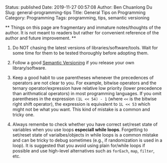 Status: published
Date: 2019-11-27 00:57:08
Author: Ben Chuanlong Du
Slug: general-programming-tips
Title: General Tips on Programming
Category: Programming
Tags: programming, tips, semantic versioning

**
Things on this page are
fragmentary and immature notes/thoughts of the author.
It is not meant to readers
but rather for convenient reference of the author and future improvement.
**


1. Do NOT chasing the latest versions of libraries/software/tools. 
  Wait for some time for them to be tested thoroughly before adopting them.

2. Follow a good [Semantic Versioning](https://semver.org/) 
  if you release your own library/software.

3. Keep a good habit to use parentheses 
    whenever the precedences of operators are not clear to you.
    For example, 
    bitwise operators and the ternary operator/expression have relative low priority 
    (lower precedence than arithmatical operators) in most programming languages.
    If you omit parentheses in the expression `(1L << 54) - 1` (where `<<` is the bitwise right shift operator),
    the expression is equivalent to `1L << 53` which might not be what you want.
    This kind of mistake is a common and tricky one.

4. Always remembe to check whether you have correct set/reset state of variables 
    when you use loops **especiall while loops**.
    Forgetting to set/reset state of varialbes/objects in while loops is a common mistake 
    and can be tricky to debug sometimes (e.g., if randomization is used in a loop).
    It is suggested that you avoid using plain for/while loops if possible
    and use high-level alternatives such as `forEach`, `map`, `filter`, etc.
